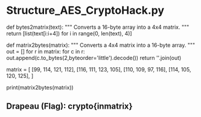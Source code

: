 # Structure_AES_CryptoHack.py

def bytes2matrix(text):
    """ Converts a 16-byte array into a 4x4 matrix.  """
    return [list(text[i:i+4]) for i in range(0, len(text), 4)]

def matrix2bytes(matrix):
    """ Converts a 4x4 matrix into a 16-byte array.  """
    out = []
    for r in matrix:
        for c in r:
            out.append(c.to_bytes(2,byteorder='little').decode())
    return ''.join(out)

matrix = [
    [99, 114, 121, 112],
    [116, 111, 123, 105],
    [110, 109, 97, 116],
    [114, 105, 120, 125],
]

print(matrix2bytes(matrix))

## Drapeau (Flag): crypto{inmatrix}
